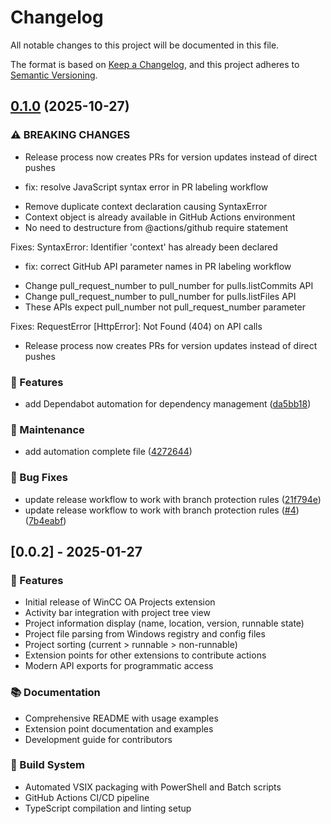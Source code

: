 # Changelog

All notable changes to this project will be documented in this file.

The format is based on [Keep a Changelog](https://keepachangelog.com/en/1.0.0/),
and this project adheres to [Semantic Versioning](https://semver.org/spec/v2.0.0.html).

## [0.1.0](https://github.com/mPokornyETM/vs-code-wincc-oa-projects-viewer/compare/v0.0.1...v0.1.0) (2025-10-27)


### ⚠ BREAKING CHANGES

* Release process now creates PRs for version updates instead of direct pushes

* fix: resolve JavaScript syntax error in PR labeling workflow

- Remove duplicate context declaration causing SyntaxError
- Context object is already available in GitHub Actions environment
- No need to destructure from @actions/github require statement

Fixes: SyntaxError: Identifier 'context' has already been declared

* fix: correct GitHub API parameter names in PR labeling workflow

- Change pull_request_number to pull_number for pulls.listCommits API
- Change pull_request_number to pull_number for pulls.listFiles API
- These APIs expect pull_number not pull_request_number parameter

Fixes: RequestError [HttpError]: Not Found (404) on API calls
* Release process now creates PRs for version updates instead of direct pushes

### 🚀 Features

* add Dependabot automation for dependency management ([da5bb18](https://github.com/mPokornyETM/vs-code-wincc-oa-projects-viewer/commit/da5bb18610782659cb71ee6834c19a4538e59092))


### 🔨 Maintenance

* add automation complete file ([4272644](https://github.com/mPokornyETM/vs-code-wincc-oa-projects-viewer/commit/42726440bc18dcb4e4bfa5f9354fb4bddc2a5bd4))


### 🐛 Bug Fixes

* update release workflow to work with branch protection rules ([21f794e](https://github.com/mPokornyETM/vs-code-wincc-oa-projects-viewer/commit/21f794e6c9dfc6bad6ff40d4e73f2c3bdd960409))
* update release workflow to work with branch protection rules ([#4](https://github.com/mPokornyETM/vs-code-wincc-oa-projects-viewer/issues/4)) ([7b4eabf](https://github.com/mPokornyETM/vs-code-wincc-oa-projects-viewer/commit/7b4eabf845a10f67245016d42c8d8dbb7e96a7ed))

## [0.0.2] - 2025-01-27

### 🚀 Features

- Initial release of WinCC OA Projects extension
- Activity bar integration with project tree view
- Project information display (name, location, version, runnable state)
- Project file parsing from Windows registry and config files  
- Project sorting (current > runnable > non-runnable)
- Extension points for other extensions to contribute actions
- Modern API exports for programmatic access

### 📚 Documentation

- Comprehensive README with usage examples
- Extension point documentation and examples
- Development guide for contributors

### 🔧 Build System

- Automated VSIX packaging with PowerShell and Batch scripts
- GitHub Actions CI/CD pipeline
- TypeScript compilation and linting setup